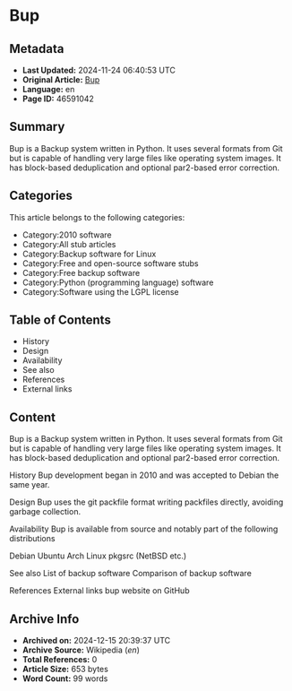 # Bup

## Metadata
- **Last Updated:** 2024-11-24 06:40:53 UTC
- **Original Article:** [Bup](https://en.wikipedia.org/wiki/Bup)
- **Language:** en
- **Page ID:** 46591042

## Summary
Bup is a Backup system written in Python. It uses several formats from Git but is capable of handling very large files like operating system images. It has block-based deduplication and optional par2-based error correction.

## Categories
This article belongs to the following categories:

- Category:2010 software
- Category:All stub articles
- Category:Backup software for Linux
- Category:Free and open-source software stubs
- Category:Free backup software
- Category:Python (programming language) software
- Category:Software using the LGPL license

## Table of Contents

- History
- Design
- Availability
- See also
- References
- External links

## Content

Bup is a Backup system written in Python. It uses several formats from Git but is capable of handling very large files like operating system images. It has block-based deduplication and optional par2-based error correction.

History
Bup development began in 2010 and was accepted to Debian the same year.

Design
Bup uses the git packfile format writing packfiles directly, avoiding garbage collection.

Availability
Bup is available from source and notably part of the following distributions

Debian
Ubuntu
Arch Linux
pkgsrc (NetBSD etc.)

See also
List of backup software
Comparison of backup software

References
External links
bup website on GitHub

## Archive Info
- **Archived on:** 2024-12-15 20:39:37 UTC
- **Archive Source:** Wikipedia (_en_)
- **Total References:** 0
- **Article Size:** 653 bytes
- **Word Count:** 99 words
